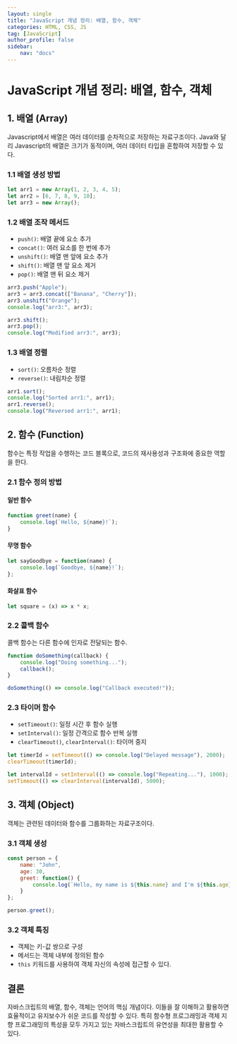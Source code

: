 ```yaml
---
layout: single
title: "JavaScript 개념 정리: 배열, 함수, 객체"
categories: HTML, CSS, JS
tag: [JavaScript]
author_profile: false
sidebar:
    nav: "docs"
---
```


# JavaScript 개념 정리: 배열, 함수, 객체

## 1. 배열 (Array)

Javascript에서 배열은 여러 데이터를 순차적으로 저장하는 자료구조이다. Java와 달리 Javascript의 배열은 크기가 동적이며, 여러 데이터 타입을 혼합하여 저장할 수 있다.

### 1.1 배열 생성 방법

```javascript
let arr1 = new Array(1, 2, 3, 4, 5);
let arr2 = [6, 7, 8, 9, 10];
let arr3 = new Array();
```

### 1.2 배열 조작 메서드

- `push()`: 배열 끝에 요소 추가
- `concat()`: 여러 요소를 한 번에 추가
- `unshift()`: 배열 맨 앞에 요소 추가
- `shift()`: 배열 맨 앞 요소 제거
- `pop()`: 배열 맨 뒤 요소 제거

```javascript
arr3.push("Apple");
arr3 = arr3.concat(["Banana", "Cherry"]);
arr3.unshift("Orange");
console.log("arr3:", arr3);

arr3.shift();
arr3.pop();
console.log("Modified arr3:", arr3);
```

### 1.3 배열 정렬

- `sort()`: 오름차순 정렬
- `reverse()`: 내림차순 정렬

```javascript
arr1.sort();
console.log("Sorted arr1:", arr1);
arr1.reverse();
console.log("Reversed arr1:", arr1);
```

## 2. 함수 (Function)

함수는 특정 작업을 수행하는 코드 블록으로, 코드의 재사용성과 구조화에 중요한 역할을 한다.

### 2.1 함수 정의 방법

#### 일반 함수
```javascript
function greet(name) {
    console.log(`Hello, ${name}!`);
}
```

#### 무명 함수
```javascript
let sayGoodbye = function(name) {
    console.log(`Goodbye, ${name}!`);
};
```

#### 화살표 함수
```javascript
let square = (x) => x * x;
```

### 2.2 콜백 함수

콜백 함수는 다른 함수에 인자로 전달되는 함수.

```javascript
function doSomething(callback) {
    console.log("Doing something...");
    callback();
}

doSomething(() => console.log("Callback executed!"));
```

### 2.3 타이머 함수

- `setTimeout()`: 일정 시간 후 함수 실행
- `setInterval()`: 일정 간격으로 함수 반복 실행
- `clearTimeout()`, `clearInterval()`: 타이머 중지

```javascript
let timerId = setTimeout(() => console.log("Delayed message"), 2000);
clearTimeout(timerId);

let intervalId = setInterval(() => console.log("Repeating..."), 1000);
setTimeout(() => clearInterval(intervalId), 5000);
```

## 3. 객체 (Object)

객체는 관련된 데이터와 함수를 그룹화하는 자료구조이다.

### 3.1 객체 생성

```javascript
const person = {
    name: "John",
    age: 30,
    greet: function() {
        console.log(`Hello, my name is ${this.name} and I'm ${this.age} years old.`);
    }
};

person.greet();
```

### 3.2 객체 특징

- 객체는 키-값 쌍으로 구성
- 메서드는 객체 내부에 정의된 함수
- `this` 키워드를 사용하여 객체 자신의 속성에 접근할 수 있다.

## 결론

자바스크립트의 배열, 함수, 객체는 언어의 핵심 개념이다. 이들을 잘 이해하고 활용하면 효율적이고 유지보수가 쉬운 코드를 작성할 수 있다. 
특히 함수형 프로그래밍과 객체 지향 프로그래밍의 특성을 모두 가지고 있는 자바스크립트의 유연성을 최대한 활용할 수 있다.
